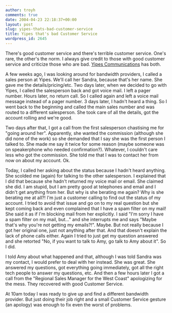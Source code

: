 ```yaml
---
author: troyh
comments: true
date: 2004-04-23 22:18:37+00:00
layout: post
slug: yipes-thats-bad-customer-service
title: Yipes that's bad Customer Service
wordpress_id: 2645
---
```


There's good customer service and there's terrible customer service. One's rare, the other's the norm. I always give credit to those with good customer service and criticize those who are bad. [Yipes Communications](http://yipes.com) has both.

A few weeks ago, I was looking around for bandwidth providers, I called a sales person at Yipes. We'll call her Sandra, because that's her name. She gave me the details/pricing/etc. Two days later, when we decided to go with Yipes, I called the salesperson back and got voice mail. I left a pager number. Hours later, no return call. So I called again and left a voice mail message instead of a pager number. 3 days later, I hadn't heard a thing. So I went back to the beginning and called the main sales number and was routed to a different salesperson. She took care of all the details, got the account rolling and we're good.

Two days after that, I got a call from the first salesperson chastising me for "going around her". Apparently, she wanted the commission (although she did none of the work) so she demanded that I say she was the first person I talked to. She made me say it twice for some reason (maybe someone was on speakerphone who needed confirmation?). Whatever, I couldn't care less who got the commission. She told me that I was to contact her from now on about my account. Ok.

Today, I called her asking about the status because I hadn't  heard anything. She scolded me (again) for talking to the other salesperson. I explained that I did that because she hadn't returned my voice mail or email. She claimed she did. I am stupid, but I am pretty good at telephones and email and I didn't get anything from her. But why is she berating me again? Why is she berating me at all?! I'm just a customer calling to find out the status of my account. I tried to avoid that issue and go on to my real question but she kept coming back and even complained that I have a spam filter on my mail! She said it as if I'm blocking mail from her explicitly. I said "I'm sorry I have a spam filter on my mail, but..." and she interrupts me and says "Maybe that's why  you're not getting my emails?!". Maybe. But not really because I got her original one, just not anything after that. And that doesn't explain the lack of phone calls either.  Again I tried to just get my question answered and she retorted "No, if you want to talk to Amy, go talk to Amy about it". So I did.

I told Amy about what happened and that, although I was told Sandra was my contact, I would prefer to deal with her instead. She was great. She answered my questions, got everything going immediately, got all the right tech people to answer my questions, etc. And then a few hours later I got a call from the "Regional Sales Manager for the West Coast" apologizing for the mess. They recovered with good Customer Service.

At 10am today I was ready to give up and find a different bandwidth provider. But just doing their job right and a small Customer Service gesture (an apology) was enough to fix even the worst of problems.
